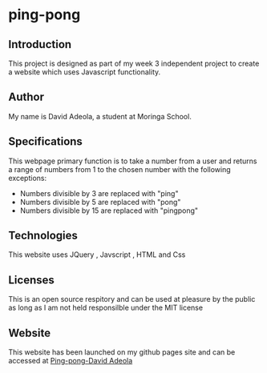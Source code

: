 # ping-pong
## Introduction

This project is designed as part of my week 3 independent project to create a website which uses Javascript functionality.
## Author

My name is David Adeola, a student at Moringa School.

## Specifications
This webpage primary function is to take a number from a user and returns a range of numbers from 1 to the chosen number with the following exceptions:
* Numbers divisible by 3 are replaced with "ping"
* Numbers divisible by 5 are replaced with "pong"
* Numbers divisible by 15 are replaced with "pingpong"

## Technologies
This website uses JQuery , Javscript , HTML and Css

## Licenses 
This is an open source respitory and can be used at pleasure by the public as long as I am not held responsilble under the MIT license

## Website
This website has been launched on my github pages site and can be accessed at [Ping-pong-David Adeola](https://davadeola.github.io/ping-pong/)
